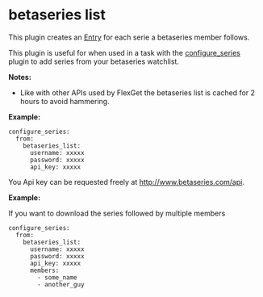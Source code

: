 # betaseries list
This plugin creates an [Entry](/Entry) for each serie a betaseries member follows.

This plugin is useful for when used in a task with the [configure_series](/Plugins/configure_series) plugin to add series from your betaseries watchlist.

**Notes:** 

 * Like with other APIs used by FlexGet the betaseries list is cached for 2 hours to avoid hammering.

**Example:**

```
configure_series:
  from:
    betaseries_list:
      username: xxxxx
      password: xxxxx
      api_key: xxxxx
```

You Api key can be requested freely at http://www.betaseries.com/api.

**Example:**

If you want to download the series followed by multiple members

```
configure_series:
  from:
    betaseries_list:
      username: xxxxx
      password: xxxxx
      api_key: xxxxx
      members:
        - some_name
        - another_guy            
```
